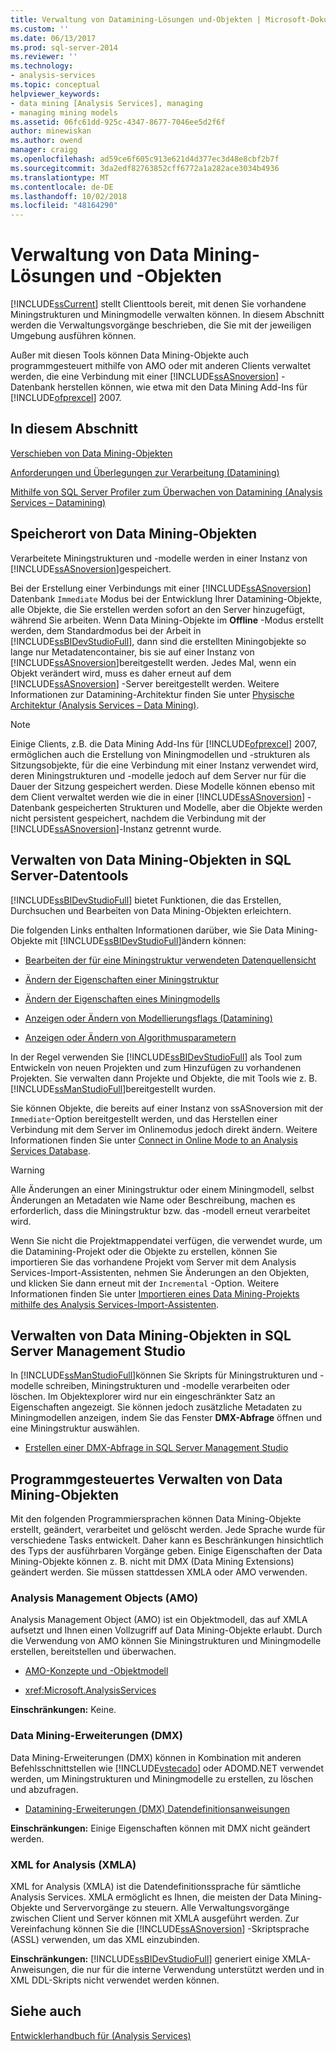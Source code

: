 ```yaml
---
title: Verwaltung von Datamining-Lösungen und-Objekten | Microsoft-Dokumentation
ms.custom: ''
ms.date: 06/13/2017
ms.prod: sql-server-2014
ms.reviewer: ''
ms.technology:
- analysis-services
ms.topic: conceptual
helpviewer_keywords:
- data mining [Analysis Services], managing
- managing mining models
ms.assetid: 06fc61dd-925c-4347-8677-7046ee5d2f6f
author: minewiskan
ms.author: owend
manager: craigg
ms.openlocfilehash: ad59ce6f605c913e621d4d377ec3d48e8cbf2b7f
ms.sourcegitcommit: 3da2edf82763852cff6772a1a282ace3034b4936
ms.translationtype: MT
ms.contentlocale: de-DE
ms.lasthandoff: 10/02/2018
ms.locfileid: "48164290"
---
```

# <a name="management-of-data-mining-solutions-and-objects"></a>Verwaltung von Data Mining-Lösungen und -Objekten
  [!INCLUDE[ssCurrent](../../includes/sscurrent-md.md)] stellt Clienttools bereit, mit denen Sie vorhandene Miningstrukturen und Miningmodelle verwalten können. In diesem Abschnitt werden die Verwaltungsvorgänge beschrieben, die Sie mit der jeweiligen Umgebung ausführen können.  
  
 Außer mit diesen Tools können Data Mining-Objekte auch programmgesteuert mithilfe von AMO oder mit anderen Clients verwaltet werden, die eine Verbindung mit einer [!INCLUDE[ssASnoversion](../../includes/ssasnoversion-md.md)] -Datenbank herstellen können, wie etwa mit den Data Mining Add-Ins für [!INCLUDE[ofprexcel](../../includes/ofprexcel-md.md)] 2007.  
  
## <a name="in-this-section"></a>In diesem Abschnitt  
 [Verschieben von Data Mining-Objekten](moving-data-mining-objects.md)  
  
 [Anforderungen und Überlegungen zur Verarbeitung &#40;Datamining&#41;](processing-requirements-and-considerations-data-mining.md)  
  
 [Mithilfe von SQL Server Profiler zum Überwachen von Datamining &#40;Analysis Services – Datamining&#41;](using-sql-server-profiler-to-monitor-data-mining-analysis-services-data-mining.md)  
  
## <a name="location-of-data-mining-objects"></a>Speicherort von Data Mining-Objekten  
 Verarbeitete Miningstrukturen und -modelle werden in einer Instanz von [!INCLUDE[ssASnoversion](../../includes/ssasnoversion-md.md)]gespeichert.  
  
 Bei der Erstellung einer Verbindungs mit einer [!INCLUDE[ssASnoversion](../../includes/ssasnoversion-md.md)] Datenbank `Immediate` Modus bei der Entwicklung Ihrer Datamining-Objekte, alle Objekte, die Sie erstellen werden sofort an den Server hinzugefügt, während Sie arbeiten. Wenn Data Mining-Objekte im **Offline** -Modus erstellt werden, dem Standardmodus bei der Arbeit in [!INCLUDE[ssBIDevStudioFull](../../includes/ssbidevstudiofull-md.md)], dann sind die erstellten Miningobjekte so lange nur Metadatencontainer, bis sie auf einer Instanz von [!INCLUDE[ssASnoversion](../../includes/ssasnoversion-md.md)]bereitgestellt werden. Jedes Mal, wenn ein Objekt verändert wird, muss es daher erneut auf dem [!INCLUDE[ssASnoversion](../../includes/ssasnoversion-md.md)] -Server bereitgestellt werden. Weitere Informationen zur Datamining-Architektur finden Sie unter [Physische Architektur &#40;Analysis Services – Data Mining&#41;](physical-architecture-analysis-services-data-mining.md).  
  
> [!NOTE]  
>  Einige Clients, z.B. die Data Mining Add-Ins für [!INCLUDE[ofprexcel](../../includes/ofprexcel-md.md)] 2007, ermöglichen auch die Erstellung von Miningmodellen und -strukturen als Sitzungsobjekte, für die eine Verbindung mit einer Instanz verwendet wird, deren Miningstrukturen und -modelle jedoch auf dem Server nur für die Dauer der Sitzung gespeichert werden. Diese Modelle können ebenso mit dem Client verwaltet werden wie die in einer [!INCLUDE[ssASnoversion](../../includes/ssasnoversion-md.md)] -Datenbank gespeicherten Strukturen und Modelle, aber die Objekte werden nicht persistent gespeichert, nachdem die Verbindung mit der [!INCLUDE[ssASnoversion](../../includes/ssasnoversion-md.md)]-Instanz getrennt wurde.  
  
## <a name="managing-data-mining-objects-in-sql-server-data-tools"></a>Verwalten von Data Mining-Objekten in SQL Server-Datentools  
 [!INCLUDE[ssBIDevStudioFull](../../includes/ssbidevstudiofull-md.md)] bietet Funktionen, die das Erstellen, Durchsuchen und Bearbeiten von Data Mining-Objekten erleichtern.  
  
 Die folgenden Links enthalten Informationen darüber, wie Sie Data Mining-Objekte mit [!INCLUDE[ssBIDevStudioFull](../../includes/ssbidevstudiofull-md.md)]ändern können:  
  
-   [Bearbeiten der für eine Miningstruktur verwendeten Datenquellensicht](edit-the-data-source-view-used-for-a-mining-structure.md)  
  
-   [Ändern der Eigenschaften einer Miningstruktur](change-the-properties-of-a-mining-structure.md)  
  
-   [Ändern der Eigenschaften eines Miningmodells](change-the-properties-of-a-mining-model.md)  
  
-   [Anzeigen oder Ändern von Modellierungsflags &#40;Datamining&#41;](modeling-flags-data-mining.md)  
  
-   [Anzeigen oder Ändern von Algorithmusparametern](view-or-change-algorithm-parameters.md)  
  
 In der Regel verwenden Sie [!INCLUDE[ssBIDevStudioFull](../../includes/ssbidevstudiofull-md.md)] als Tool zum Entwickeln von neuen Projekten und zum Hinzufügen zu vorhandenen Projekten. Sie verwalten dann Projekte und Objekte, die mit Tools wie z. B. [!INCLUDE[ssManStudioFull](../../includes/ssmanstudiofull-md.md)]bereitgestellt wurden.  
  
 Sie können Objekte, die bereits auf einer Instanz von ssASnoversion mit der `Immediate`-Option bereitgestellt werden, und das Herstellen einer Verbindung mit dem Server im Onlinemodus jedoch direkt ändern. Weitere Informationen finden Sie unter [Connect in Online Mode to an Analysis Services Database](../multidimensional-models/connect-in-online-mode-to-an-analysis-services-database.md).  
  
> [!WARNING]  
>  Alle Änderungen an einer Miningstruktur oder einem Miningmodell, selbst Änderungen an Metadaten wie Name oder Beschreibung, machen es erforderlich, dass die Miningstruktur bzw. das -modell erneut verarbeitet wird.  
  
 Wenn Sie nicht die Projektmappendatei verfügen, die verwendet wurde, um die Datamining-Projekt oder die Objekte zu erstellen, können Sie importieren Sie das vorhandene Projekt vom Server mit dem Analysis Services-Import-Assistenten, nehmen Sie Änderungen an den Objekten, und klicken Sie dann erneut mit der `Incremental` -Option. Weitere Informationen finden Sie unter [Importieren eines Data Mining-Projekts mithilfe des Analysis Services-Import-Assistenten](import-a-data-mining-project-using-the-analysis-services-import-wizard.md).  
  
## <a name="managing-data-mining-objects-in-sql-server-management-studio"></a>Verwalten von Data Mining-Objekten in SQL Server Management Studio  
 In [!INCLUDE[ssManStudioFull](../../includes/ssmanstudiofull-md.md)]können Sie Skripts für Miningstrukturen und -modelle schreiben, Miningstrukturen und -modelle verarbeiten oder löschen. Im Objektexplorer wird nur ein eingeschränkter Satz an Eigenschaften angezeigt. Sie können jedoch zusätzliche Metadaten zu Miningmodellen anzeigen, indem Sie das Fenster **DMX-Abfrage** öffnen und eine Miningstruktur auswählen.  
  
-   [Erstellen einer DMX-Abfrage in SQL Server Management Studio](create-a-dmx-query-in-sql-server-management-studio.md)  
  
## <a name="managing-data-mining-objects-programmatically"></a>Programmgesteuertes Verwalten von Data Mining-Objekten  
 Mit den folgenden Programmiersprachen können Data Mining-Objekte erstellt, geändert, verarbeitet und gelöscht werden. Jede Sprache wurde für verschiedene Tasks entwickelt. Daher kann es Beschränkungen hinsichtlich des Typs der ausführbaren Vorgänge geben. Einige Eigenschaften der Data Mining-Objekte können z. B. nicht mit DMX (Data Mining Extensions) geändert werden. Sie müssen stattdessen XMLA oder AMO verwenden.  
  
### <a name="analysis-management-objects-amo"></a>Analysis Management Objects (AMO)  
 Analysis Management Object (AMO) ist ein Objektmodell, das auf XMLA aufsetzt und Ihnen einen Vollzugriff auf Data Mining-Objekte erlaubt. Durch die Verwendung von AMO können Sie Miningstrukturen und Miningmodelle erstellen, bereitstellen und überwachen.  
  
-   [AMO-Konzepte und -Objektmodell](../multidimensional-models/analysis-management-objects/amo-concepts-and-object-model.md)  
  
-   <xref:Microsoft.AnalysisServices>  
  
 **Einschränkungen:** Keine.  
  
### <a name="data-mining-extensions-dmx"></a>Data Mining-Erweiterungen (DMX)  
 Data Mining-Erweiterungen (DMX) können in Kombination mit anderen Befehlsschnittstellen wie [!INCLUDE[vstecado](../../includes/vstecado-md.md)] oder ADOMD.NET verwendet werden, um Miningstrukturen und Miningmodelle zu erstellen, zu löschen und abzufragen.  
  
-   [Datamining-Erweiterungen &#40;DMX&#41; Datendefinitionsanweisungen](/sql/dmx/dmx-statements-data-definition)  
  
 **Einschränkungen:** Einige Eigenschaften können mit DMX nicht geändert werden.  
  
### <a name="xml-for-analysis-xmla"></a>XML for Analysis (XMLA)  
 XML for Analysis (XMLA) ist die Datendefinitionssprache für sämtliche Analysis Services. XMLA ermöglicht es Ihnen, die meisten der Data Mining-Objekte und Servervorgänge zu steuern. Alle Verwaltungsvorgänge zwischen Client und Server können mit XMLA ausgeführt werden. Zur Vereinfachung können Sie die [!INCLUDE[ssASnoversion](../../includes/ssasnoversion-md.md)] -Skriptsprache (ASSL) verwenden, um das XML einzubinden.  
  
 **Einschränkungen:** [!INCLUDE[ssBIDevStudioFull](../../includes/ssbidevstudiofull-md.md)] generiert einige XMLA-Anweisungen, die nur für die interne Verwendung unterstützt werden und in XML DDL-Skripts nicht verwendet werden können.  
  
## <a name="see-also"></a>Siehe auch  
 [Entwicklerhandbuch für &#40;Analysis Services&#41;](../analysis-services-developer-documentation.md)  
  
  

